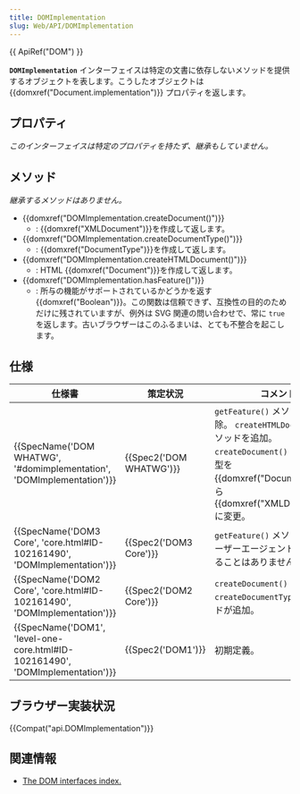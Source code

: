 ```yaml
---
title: DOMImplementation
slug: Web/API/DOMImplementation
---
```


{{ ApiRef("DOM") }}

**`DOMImplementation`** インターフェイスは特定の文書に依存しないメソッドを提供するオブジェクトを表します。こうしたオブジェクトは{{domxref("Document.implementation")}} プロパティを返します。

## プロパティ

_このインターフェイスは特定のプロパティを持たず、継承もしていません。_

## メソッド

_継承するメソッドはありません。_

- {{domxref("DOMImplementation.createDocument()")}}
  - : {{domxref("XMLDocument")}}を作成して返します。
- {{domxref("DOMImplementation.createDocumentType()")}}
  - : {{domxref("DocumentType")}}を作成して返します。
- {{domxref("DOMImplementation.createHTMLDocument()")}}
  - : HTML {{domxref("Document")}}を作成して返します。
- {{domxref("DOMImplementation.hasFeature()")}}
  - : 所与の機能がサポートされているかどうかを返す{{domxref("Boolean")}}。この関数は信頼できず、互換性の目的のためだけに残されていますが、例外は SVG 関連の問い合わせで、常に `true`を返します。古いブラウザーはこのふるまいは、とても不整合を起こします。

## 仕様

| 仕様書                                                                                                   | 策定状況                         | コメント                                                                                                                                                                                      |
| -------------------------------------------------------------------------------------------------------- | -------------------------------- | --------------------------------------------------------------------------------------------------------------------------------------------------------------------------------------------- |
| {{SpecName('DOM WHATWG', '#domimplementation', 'DOMImplementation')}}             | {{Spec2('DOM WHATWG')}} | `getFeature()` メソッドを削除。 `createHTMLDocument()` メソッドを追加。 `createDocument()` の返り値の型を {{domxref("Document")}} から {{domxref("XMLDocument")}} に変更。 |
| {{SpecName('DOM3 Core', 'core.html#ID-102161490', 'DOMImplementation')}}         | {{Spec2('DOM3 Core')}}     | `getFeature()` メソッド追加 (ユーザーエージェントで実装されることはありません)。                                                                                                              |
| {{SpecName('DOM2 Core', 'core.html#ID-102161490', 'DOMImplementation')}}         | {{Spec2('DOM2 Core')}}     | `createDocument()` および `createDocumentType()` メソッドが追加。                                                                                                                             |
| {{SpecName('DOM1', 'level-one-core.html#ID-102161490', 'DOMImplementation')}} | {{Spec2('DOM1')}}         | 初期定義。                                                                                                                                                                                    |

## ブラウザー実装状況

{{Compat("api.DOMImplementation")}}

## 関連情報

- [The DOM interfaces index.](/ja/docs/DOM/DOM_Reference '/ja/docs/DOM/DOM_Reference"')
